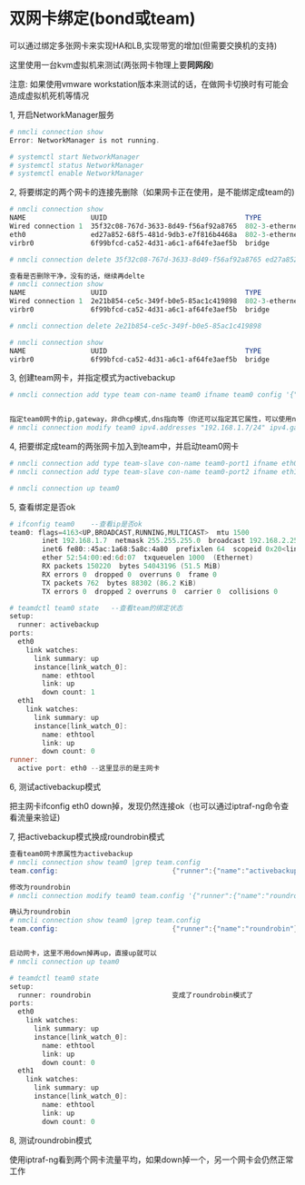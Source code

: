 # 双网卡绑定(bond或team)

可以通过绑定多张网卡来实现HA和LB,实现带宽的增加(但需要交换机的支持)

这里使用一台kvm虚拟机来测试(两张网卡物理上要**同网段**)

注意: 如果使用vmware workstation版本来测试的话，在做网卡切换时有可能会造成虚拟机死机等情况

1, 开启NetworkManager服务

```powershell
# nmcli connection show 	
Error: NetworkManager is not running.

# systemctl start NetworkManager
# systemctl status NetworkManager
# systemctl enable NetworkManager
```

2, 将要绑定的两个网卡的连接先删除（如果网卡正在使用，是不能绑定成team的)

```powershell
# nmcli connection show 
NAME                UUID                                  TYPE            DEVICE 
Wired connection 1  35f32c08-767d-3633-8d49-f56af92a8765  802-3-ethernet  eth1   
eth0                ed27a852-68f5-481d-9db3-e7f816b4468a  802-3-ethernet  eth0   
virbr0              6f99bfcd-ca52-4d31-a6c1-af64fe3aef5b  bridge          virbr0

```

```powershell
# nmcli connection delete 35f32c08-767d-3633-8d49-f56af92a8765 ed27a852-68f5-481d-9db3-e7f816b4468a

查看是否删除干净，没有的话，继续再delte
# nmcli connection show
NAME                UUID                                  TYPE            DEVICE 
Wired connection 1  2e21b854-ce5c-349f-b0e5-85ac1c419898  802-3-ethernet  eth0   
virbr0              6f99bfcd-ca52-4d31-a6c1-af64fe3aef5b  bridge          virbr0 

# nmcli connection delete 2e21b854-ce5c-349f-b0e5-85ac1c419898

# nmcli connection show	　
NAME                UUID                                  TYPE            DEVICE 
virbr0              6f99bfcd-ca52-4d31-a6c1-af64fe3aef5b  bridge          virbr0 
```

3, 创建team网卡，并指定模式为activebackup

```powershell
# nmcli connection add type team con-name team0 ifname team0 config '{"runner":{"name":"activebackup"}}'


指定team0网卡的ip,gateway，非dhcp模式,dns指向等（你还可以指定其它属性，可以使用nmcli connection show team0来查看所有属性)
# nmcli connection modify team0 ipv4.addresses "192.168.1.7/24" ipv4.gateway "192.168.1.1" ipv4.method manual ipv4.dns "114.114.114.114"
```

4, 把要绑定成team的两张网卡加入到team中，并启动team0网卡

```powershell
# nmcli connection add type team-slave con-name team0-port1 ifname eth0 master team0
# nmcli connection add type team-slave con-name team0-port2 ifname eth1 master team0

# nmcli connection up team0
```

5, 查看绑定是否ok

```powershell
# ifconfig team0	--查看ip是否ok
team0: flags=4163<UP,BROADCAST,RUNNING,MULTICAST>  mtu 1500
        inet 192.168.1.7  netmask 255.255.255.0  broadcast 192.168.2.255
        inet6 fe80::45ac:1a68:5a8c:4a80  prefixlen 64  scopeid 0x20<link>
        ether 52:54:00:ed:6d:07  txqueuelen 1000  (Ethernet)
        RX packets 150220  bytes 54043196 (51.5 MiB)
        RX errors 0  dropped 0  overruns 0  frame 0
        TX packets 762  bytes 88302 (86.2 KiB)
        TX errors 0  dropped 2 overruns 0  carrier 0  collisions 0
```

```powershell
# teamdctl team0 state	 --查看team的绑定状态
setup:
  runner: activebackup
ports:
  eth0
    link watches:
      link summary: up
      instance[link_watch_0]:
        name: ethtool
        link: up
        down count: 1
  eth1
    link watches:
      link summary: up
      instance[link_watch_0]:
        name: ethtool
        link: up
        down count: 0
runner:
  active port: eth0	--这里显示的是主网卡
```

6, 测试activebackup模式

把主网卡ifconfig eth0 down掉，发现仍然连接ok（也可以通过iptraf-ng命令查看流量来验证)

7, 把activebackup模式换成roundrobin模式

```powershell
查看team0网卡原属性为activebackup
# nmcli connection show team0 |grep team.config
team.config:                            {"runner":{"name":"activebackup"}}

修改为roundrobin
# nmcli connection modify team0 team.config '{"runner":{"name":"roundrobin"}}'

确认为roundrobin
# nmcli connection show team0 |grep team.config
team.config:                            {"runner":{"name":"roundrobin"}}


启动网卡，这里不用down掉再up，直接up就可以
# nmcli connection up team0

# teamdctl team0 state	　　
setup:
  runner: roundrobin					变成了roundrobin模式了
ports:
  eth0
    link watches:
      link summary: up
      instance[link_watch_0]:
        name: ethtool
        link: up
        down count: 0
  eth1
    link watches:
      link summary: up
      instance[link_watch_0]:
        name: ethtool
        link: up
        down count: 0
```

8, 测试roundrobin模式

使用iptraf-ng看到两个网卡流量平均，如果down掉一个，另一个网卡会仍然正常工作